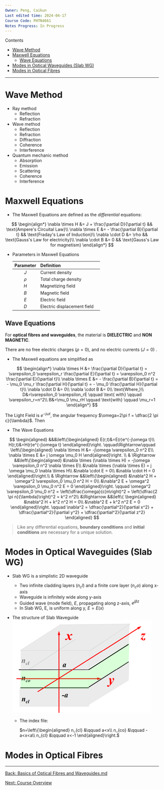 ```yaml
---
Owner: Peng, Caikun
Last edited time: 2024-04-17
Course Code: PHTN4661
Notes Progress: In Progress
---
```


Contents
- [Wave Method](#wave-method)
- [Maxwell Equations](#maxwell-equations)
	- [Wave Equations](#wave-equations)
- [Modes in Optical Waveguides (Slab WG)](#modes-in-optical-waveguides-slab-wg)
- [Modes in Optical Fibres](#modes-in-optical-fibres)
---

# Wave Method

- Ray method 
	- Reflection 
	- Refraction 
- Wave method 
	- Reflection 
	- Refraction 
	- Diffraction 
	- Coherence 
	- Interference 
- Quantum mechanic method 
	- Absorption 
	- Emission 
	- Scattering 
	- Coherence 
	- Interference 

# Maxwell Equations

- The Maxwell Equations are defined as the *differential* equations:

$$
\begin{align*}
\nabla \times H &= J + \frac{\partial D}{\partial t} && \text{Ampere's Circuital Law}\\
\nabla \times E &= - \frac{\partial B}{\partial t} && \text{Fraday's Law of Induction}\\
\nabla \cdot D &= \rho && \text{Gauss's Law for electricity}\\
\nabla \cdot B &= 0 && \text{Gauss's Law for magnetism}
\end{align*}
$$

- Parameters in Maxwell Equations 

    | Parameter | Definition                  |     |
    | :-------: | :-------------------------- | --- |
    |    $J$    | Current density             |
    |  $\rho$   | Total charge density        |
    |    $H$    | Magnetizing field           |
    |    $B$    | Magnetic field              |
    |    $E$    | Electric field              |
    |    $D$    | Electric displacement field |

## Wave Equations

For **optical fibres and waveguides**, the material is **DIELECTRIC** and **NON MAGNETIC**.
    
There are no free electric charges $(\rho=0)$, and no electric currents $(J=0)$ . 

- The Maxwell equations are simplified as

$$
\begin{align*}
\nabla \times H &= \frac{\partial D}{\partial t} = \varepsilon_0 \varepsilon_r \frac{\partial E}{\partial t} = \varepsilon_0 n^2 \frac{\partial E}{\partial t}\\
\nabla \times E &= - \frac{\partial B}{\partial t} = - \mu_0 \mu_r \frac{\partial H}{\partial t} = - \mu_0 \frac{\partial H}{\partial t}\\
\nabla \cdot D &= 0\\
\nabla \cdot B &= 0\\
\text{Where,}\\
D&=\varepsilon_0 \varepsilon_rE \qquad \text{ with} \qquad \varepsilon_r=n^2\\
B&=\mu_0 \mu_rH \qquad \text{with} \qquad \mu_r=1
\end{align*}
$$

The Light Field is $e^{- j \omega t}$, the angular frequency $\omega=2\pi f = \dfrac{2 \pi c}{\lambda}$. Then 

- The Wave Equations 

$$
\begin{aligned}
&&&\left\{\begin{aligned}
E(r,t)&=E(r)e^{-j\omega t}\\
H(r,t)&=H(r)e^{-j\omega t}
\end{aligned}\right.
\qquad\Rightarrow\qquad
\left\{\begin{aligned}
\nabla \times H &= -j\omega \varepsilon_0 n^2 E\\
\nabla \times E &= j \omega \mu_0 H 
\end{aligned}\right. \\
& \Rightarrow 
&&\left\{\begin{aligned}
&\nabla \times (\nabla \times H) = -j\omega \varepsilon_0 n^2 \nabla \times E\\
&\nabla \times (\nabla \times E) = j \omega \mu_0 \nabla \times H\\
&\nabla \cdot E = 0\\
&\nabla \cdot H = 0
\end{aligned}\right.\\
& \Rightarrow 
&&\left\{\begin{aligned}
&\nabla^2 H + \omega^2 \varepsilon_0 \mu_0 n^2 H = 0\\
&\nabla^2 E + \omega^2 \varepsilon_0 \mu_0 n^2 E = 0
\end{aligned}\right. \qquad \omega^2 \varepsilon_0 \mu_0 n^2 = \left(\dfrac{\omega}{c}n\right)^2 = \left(\dfrac{2 \pi n}{\lambda}\right)^2 = k^2 n^2\\
&\Rightarrow
&&\left\{ \begin{aligned}
&\nabla^2 H + k^2 n^2 H = 0\\
&\nabla^2 E + k^2 n^2 E = 0
\end{aligned}\right. \qquad \nabla^2 = \dfrac{\partial^2}{\partial x^2} + \dfrac{\partial^2}{\partial y^2} + \dfrac{\partial^2}{\partial z^2}
\end{aligned}
$$

> Like any differential equations, **boundary conditions** and **initial conditions** are necessary for a unique solution. 

# Modes in Optical Waveguides (Slab WG)

- Slab WG is a simplistic 2D waveguide 
  - Two infinite cladding layers ($n_cl$) and a finite core layer ($n_co$) along x-axis
  - Waveguide is infinitely wide along y-axis
  - Guided wave (mode field), $E$, propagating along z-axis, $e^{j \beta z}$
  - In Slab WG, E, is uniform along y, $E=E(x)$

- The structure of Slab Waveguide
	![Slab Waveguide Structure](../images/slab_waveguide_structure.png)
	
	- The index file: 
	
		$n=\left\{\begin{aligned} n_{cl} &\qquad a<x\\ n_{co} &\qquad -a<x<a\\ n_{cl} &\qquad x<-1 \end{aligned}\right.$

# Modes in Optical Fibres



---
[Back: Basics  of Optical Fibres and Waveguides.md](1.%20Basics%20of%20Optical%20Fibres%20and%20Waveguides.md)

[Next: Course Overview](0.%20PHTN4661%20Optical%20Circuits%20and%20Fibres%20Overview.md)
